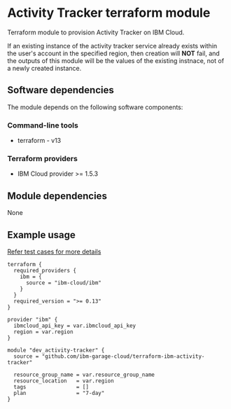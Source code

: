 # Activity Tracker terraform module

Terraform module to provision Activity Tracker on IBM Cloud.

If an existing instance of the activity tracker service already exists within the user's account in the specified region, then creation will **NOT** fail, and the outputs of this module will be the values of the existing instnace, not of a newly created instance. 

## Software dependencies

The module depends on the following software components:

### Command-line tools

- terraform - v13

### Terraform providers

- IBM Cloud provider >= 1.5.3

## Module dependencies

None

## Example usage

[Refer test cases for more details](test/stages/stage2-activity-tracker.tf)

```hcl-terraform
terraform {
  required_providers {
    ibm = {
      source = "ibm-cloud/ibm"
    }
  }
  required_version = ">= 0.13"
}

provider "ibm" {
  ibmcloud_api_key = var.ibmcloud_api_key
  region = var.region
}

module "dev_activity-tracker" {
  source = "github.com/ibm-garage-cloud/terraform-ibm-activity-tracker"

  resource_group_name = var.resource_group_name
  resource_location   = var.region
  tags                = []
  plan                = "7-day"             
}
```

